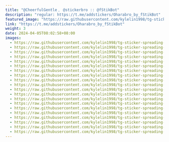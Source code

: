 ```yaml
---
title: "@CheerfulGentle﹐ @stickerbro :: @fStikBot"
description: "regular: https://t.me/addstickers/Oharabro_by_fStikBot"
featured_image: "https://raw.githubusercontent.com/kylelin1998/tg-sticker-spreading-worldwide-images/main/img/62e281ec-5770-48d0-be22-74caf4e7d0c4.jpg"
link: "https://t.me/addstickers/Oharabro_by_fStikBot"
weight: 3
date: 2024-04-05T08:02:58+08:00
images:
  - https://raw.githubusercontent.com/kylelin1998/tg-sticker-spreading-worldwide-images/main/img/62e281ec-5770-48d0-be22-74caf4e7d0c4.jpg
  - https://raw.githubusercontent.com/kylelin1998/tg-sticker-spreading-worldwide-images/main/img/bd7a1056-8792-4c62-aa4e-2cb678717146.jpg
  - https://raw.githubusercontent.com/kylelin1998/tg-sticker-spreading-worldwide-images/main/img/69b2c224-c1be-4b1c-a79f-f33b895a3884.jpg
  - https://raw.githubusercontent.com/kylelin1998/tg-sticker-spreading-worldwide-images/main/img/3ade1f15-30ec-4608-8529-20255d87b642.jpg
  - https://raw.githubusercontent.com/kylelin1998/tg-sticker-spreading-worldwide-images/main/img/fe3f92a1-6258-4fd3-93f4-10632fbc63ba.jpg
  - https://raw.githubusercontent.com/kylelin1998/tg-sticker-spreading-worldwide-images/main/img/7666f54b-ba12-4b6e-813f-10f1265b34fb.jpg
  - https://raw.githubusercontent.com/kylelin1998/tg-sticker-spreading-worldwide-images/main/img/9baf32ce-27bc-4d11-ab1d-5d9c6eff2d95.jpg
  - https://raw.githubusercontent.com/kylelin1998/tg-sticker-spreading-worldwide-images/main/img/9cec9535-5216-407d-8608-ddb132a6ac77.jpg
  - https://raw.githubusercontent.com/kylelin1998/tg-sticker-spreading-worldwide-images/main/img/1bbf3ae4-7825-44fe-83be-797655dfdbe7.jpg
  - https://raw.githubusercontent.com/kylelin1998/tg-sticker-spreading-worldwide-images/main/img/a1a7ac4e-17dc-4f7b-9a46-b1701e065187.jpg
  - https://raw.githubusercontent.com/kylelin1998/tg-sticker-spreading-worldwide-images/main/img/81af7472-09d1-42bc-b31a-2c770342ecc7.jpg
  - https://raw.githubusercontent.com/kylelin1998/tg-sticker-spreading-worldwide-images/main/img/82e9c7e7-71a2-48aa-ae6a-49cb1bf1b763.jpg
  - https://raw.githubusercontent.com/kylelin1998/tg-sticker-spreading-worldwide-images/main/img/893fa1b3-06dc-4f05-b020-f4fb9350424f.jpg
  - https://raw.githubusercontent.com/kylelin1998/tg-sticker-spreading-worldwide-images/main/img/f0239734-9904-4147-97c8-e5ff0e17933c.jpg
  - https://raw.githubusercontent.com/kylelin1998/tg-sticker-spreading-worldwide-images/main/img/7663580d-0e64-4791-b9f6-d30bad0e9d6d.jpg
  - https://raw.githubusercontent.com/kylelin1998/tg-sticker-spreading-worldwide-images/main/img/6ad4c3fe-fbfd-444d-bd37-130d92b77b56.jpg
  - https://raw.githubusercontent.com/kylelin1998/tg-sticker-spreading-worldwide-images/main/img/84033547-7ace-4cc5-9230-daceb74c9b30.jpg
  - https://raw.githubusercontent.com/kylelin1998/tg-sticker-spreading-worldwide-images/main/img/534d6878-15bc-451f-8546-dc0baf17c05e.jpg
  - https://raw.githubusercontent.com/kylelin1998/tg-sticker-spreading-worldwide-images/main/img/48d80370-54d1-4d13-acdf-9bc9292f510c.jpg
  - https://raw.githubusercontent.com/kylelin1998/tg-sticker-spreading-worldwide-images/main/img/c6fb54c6-4ee4-4fc9-bdc9-0dce09a1dc7d.jpg
---
```

